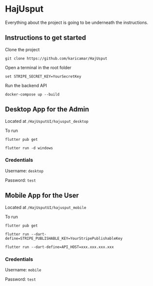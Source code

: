 # HajUsput
Everything about the project is going to be underneath the instructions.
## Instructions to get started
Clone the project
```
git clone https://github.com/karicamar/HajUsput
```
Open a terminal in the root folder
```
set STRIPE_SECRET_KEY=YourSecretKey
```
Run the backend API
```
docker-compose up --build
```
## Desktop App for the Admin
Located at ```/HajUsputUI/hajusput_desktop```

To run
```
flutter pub get
```
```
flutter run -d windows
```
### Credentials

Username: ```desktop```

Password: ```test```

## Mobile App for the User
Located at ```/HajUsputUI/hajusput_mobile```

To run
```
flutter pub get
```
```
flutter run --dart-define=STRIPE_PUBLISHABLE_KEY=YourStripePublishableKey
```
```
flutter run --dart-define=API_HOST=xxx.xxx.xxx.xxx
```
### Credentials

Username: ```mobile```

Password: ```test```

